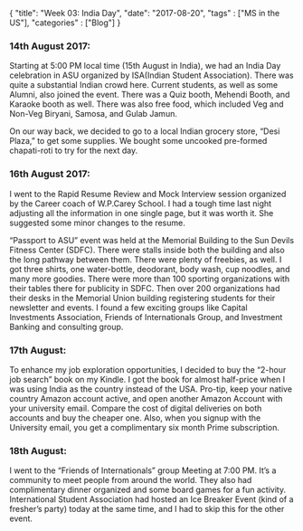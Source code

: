 {
    "title": "Week 03: India Day",
    "date": "2017-08-20",
    "tags" : ["MS in the US"],
    "categories" : ["Blog"]
}

<h3>14th August 2017:</h3>

Starting at 5:00 PM local time (15th August in India), we had an India Day celebration in ASU organized by ISA(Indian Student Association). There was quite a substantial Indian crowd here. Current students, as well as some Alumni, also joined the event. There was a Quiz booth, Mehendi Booth, and Karaoke booth as well. There was also free food, which included Veg and Non-Veg Biryani, Samosa, and Gulab Jamun.

On our way back, we decided to go to a local Indian grocery store, “Desi Plaza,” to get some supplies. We bought some uncooked pre-formed chapati-roti to try for the next day.

<h3>16th August 2017:</h3>

I went to the Rapid Resume Review and Mock Interview session organized by the Career coach of W.P.Carey School. I had a tough time last night adjusting all the information in one single page, but it was worth it. She suggested some minor changes to the resume.

“Passport to ASU” event was held at the Memorial Building to the Sun Devils Fitness Center (SDFC). There were stalls inside both the building and also the long pathway between them. There were plenty of freebies, as well. I got three shirts, one water-bottle, deodorant, body wash, cup noodles, and many more goodies. There were more than 100 sporting organizations with their tables there for publicity in SDFC. Then over 200 organizations had their desks in the Memorial Union building registering students for their newsletter and events. I found a few exciting groups like Capital Investments Association, Friends of Internationals Group, and Investment Banking and consulting group.

<h3>17th August:</h3>

To enhance my job exploration opportunities, I decided to buy the “2-hour job search” book on my Kindle. I got the book for almost half-price when I was using India as the country instead of the USA. Pro-tip, keep your native country Amazon account active, and open another Amazon Account with your university email. Compare the cost of digital deliveries on both accounts and buy the cheaper one. Also, when you signup with the University email, you get a complimentary six month Prime subscription.

<h3>18th August:</h3>

I went to the “Friends of Internationals” group Meeting at 7:00 PM. It’s a community to meet people from around the world. They also had complimentary dinner organized and some board games for a fun activity. International Student Association had hosted an Ice Breaker Event (kind of a fresher’s party) today at the same time, and I had to skip this for the other event.
